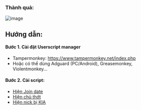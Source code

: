 ### Thành quả:
![image](https://github.com/megai2k14/voz/assets/166976878/ad0b4d1f-3997-48c5-9357-b17882479704)

## Hướng dẫn:

#### Bước 1. Cài đặt Userscript manager
  - Tampermonkey: https://www.tampermonkey.net/index.php
  - Hoặc có thể dùng Adguard (PC/Android), Greasemonkey, Violentmonkey...

#### Bước 2. Cài script:
  - [Hiện Join date](https://github.com/megai2k14/voz/raw/master/Hi%E1%BB%87n%20Join%20date.user.js)
  - [Hiện chủ thớt](https://github.com/megai2k14/voz/raw/master/O%C3%A1nh%20d%E1%BA%A5u%20ch%E1%BB%A7%20th%E1%BB%9Bt.user.js)
  - [Hiện nick bị KIA](https://github.com/megai2k14/voz/raw/master/Hi%E1%BB%87n%20nick%20b%E1%BB%8B%20KIA.user.js)

  
